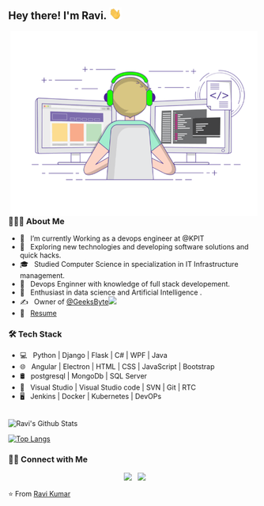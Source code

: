 <h2> Hey there! I'm Ravi. <img src="https://github.com/solankiravi/solankiravi/blob/main/Assets/Hi.gif" width="25"></h2>
<img align="right" alt="GIF" src="https://github.com/solankiravi/solankiravi/blob/main/Assets/coding.gif" width="500"/>

<h3> 👨🏻‍💻 About Me </h3>

- 🔭 &nbsp; I’m currently Working as a devops engineer at @KPIT
- 🤔 &nbsp; Exploring new technologies and developing software solutions and quick hacks.
- 🎓 &nbsp; Studied Computer Science in specialization in IT Infrastructure management.
- 💼 &nbsp; Devops Enginner with knowledge of full stack developement.
- 🌱 &nbsp; Enthusiast in data science and Artificial Intelligence .
- ✍️ &nbsp; Owner of <a href="https://www.youtube.com/channel/UCElB8X42691dD9R6xVTDLkw?view_as=subscriber"  rel="noopener noreferrer">@GeeksByte<img src="https://img.icons8.com/plasticine/100/000000/youtube.png" width="30" /></a>
- 📖 &nbsp; <a href="https://drive.google.com/file/d/1ecXsNKNAZIMMCGLSviGIn-kd_ru3iRKI/view?usp=sharing"  rel="noopener noreferrer">Resume</a>


<h3>🛠 Tech Stack</h3>

- 💻 &nbsp; Python | Django | Flask  | C# | WPF | Java
- 🌐 &nbsp; Angular | Electron | HTML | CSS | JavaScript | Bootstrap 
- 🛢 &nbsp; postgresql | MongoDb | SQL Server
- 🔧 &nbsp; Visual Studio | Visual Studio code | SVN | Git | RTC
- 🖥 &nbsp; Jenkins | Docker | Kubernetes | DevOPs

<br>

<img align="center" src="https://github-readme-stats.vercel.app/api?username=solankiravi&include_all_commits=true&count_private=true&show_icons=true&line_height=20&title_color=7A7ADB&icon_color=2234AE&text_color=D3D3D3&bg_color=0,000000,130F40" alt="Ravi's Github Stats">

</br>

[![Top Langs](https://github-readme-stats.vercel.app/api/top-langs/?username=solankiravi&layout=compact&text_color=daf7dc&bg_color=151515)](https://github.com/solankiravi/github-readme-stats)


<h3> 🤝🏻 Connect with Me </h3>

<p align="center">
&nbsp; <a href="https://www.linkedin.com/in/ravikumar96/" target="_blank" rel="noopener noreferrer"><img src="https://img.icons8.com/plasticine/100/000000/linkedin.png" width="50" /></a>
&nbsp; <a href="mailto:ravikumarsinghsolanki@gmail.com" target="_blank" rel="noopener noreferrer"><img src="https://img.icons8.com/plasticine/100/000000/gmail.png"  width="50" /></a>
</p>

⭐️ From [Ravi Kumar](https://github.com/solankiravi/solankiravi)
